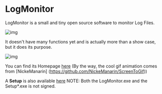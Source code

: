 # LogMonitor
LogMonitor is a small and tiny open source software to monitor Log Files.

![img](https://github.com/uhwgmxorg/LogMonitor/blob/master/Doc/LogMinGifAnimation11.gif)

It doesn't have many functions yet and is actually more than a show case, but it does its purpose.

![img](https://github.com/uhwgmxorg/LogMonitor/blob/master/Doc/LogMinGifAnimation11.gif)

You can find its Homepage [here](http://uhwgmxorg.com/LogMonitor/)
(By the way, the cool gif animation comes from [NickeManarin] (https://github.com/NickeManarin/ScreenToGif))

A **Setup** is also available [here](http://uhwgmxorg.com/Setup_LogMonitor_1_4_0_0.zip?dl=0) NOTE: Both the LogMonitor.exe and the Setup*.exe is not signed.

